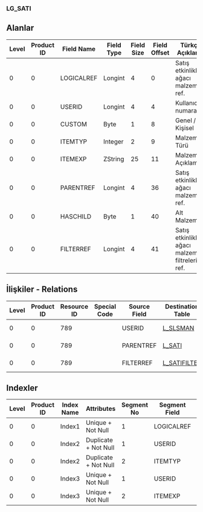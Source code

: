 ### LG_SATI

## Alanlar

**Level**|**Product ID**|**Field Name**|**Field Type**|**Field Size**|**Field Offset**|**Türkçe Açıklama**|**Expression**
-----|-----|-----|-----|-----|-----|-----|-----
0|0|LOGICALREF|Longint|4|0|Satış etkinlikleri ağacı malzeme ref.|Sales Activities Tree Items Reference
0|0|USERID|Longint|4|4|Kullanıcı numarası|User Number
0|0|CUSTOM|Byte|1|8|Genel / Kişisel|General or Personal?
0|0|ITEMTYP|Integer|2|9|Malzeme Türü|Item Type
0|0|ITEMEXP|ZString|25|11|Malzeme Açıklaması|Item Explanation
0|0|PARENTREF|Longint|4|36|Satış etkinlikleri ağacı malzeme ref.|Sales Activities Tree Items Reference
0|0|HASCHILD|Byte|1|40|Alt Malzeme|Child Item
0|0|FILTERREF|Longint|4|41|Satış etkinlikleri ağacı malzeme filtreleri ref.|Sales Act Tree Item Filters Reference

## İlişkiler - Relations
**Level**|**Product ID**|**Resource ID**|**Special Code**|**Source Field**|**Destination Table**|**Destination Field**|**Relation Type**|**Extra Condition**
-----|-----|-----|-----|-----|-----|-----|-----|-----
0|0|789||USERID|[L_SLSMAN](../L_SLSMAN "L_SLSMAN")|LOGICALREF|one-to-one|
0|0|789||PARENTREF|[L_SATI](../L_SATI "L_SATI")|LOGICALREF|one-to-one|
0|0|789||FILTERREF|[L_SATIFILTER](../L_SATIFILTER "L_SATIFILTER")|LOGICALREF|one-to-one|

## Indexler
**Level**|**Product ID**|**Index Name**|**Attributes**|**Segment No**|**Segment Field**|**Sense**
-----|-----|-----|-----|-----|-----|-----
0|0|Index1|Unique + Not Null|1|LOGICALREF|Ascending
0|0|Index2|Duplicate + Not Null|1|USERID|Ascending
0|0|Index2|Duplicate + Not Null|2|ITEMTYP|Ascending
0|0|Index3|Unique + Not Null|1|USERID|Ascending
0|0|Index3|Unique + Not Null|2|ITEMEXP|Ascending

